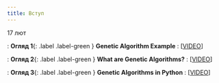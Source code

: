 ```yaml
---
title: Вступ 
---
```


17 лют

: **Огляд 1**{: .label .label-green } **Genetic Algorithm Example**
  : [[VIDEO](https://www.youtube.com/watch?v=XcinBPhgT7M)]


: **Огляд 2**{: .label .label-green } **What are Genetic Algorithms?**
  : [[VIDEO](https://www.youtube.com/watch?v=XP2sFzp2Rig&list=PLIU2q0ak7cPqPb_d4zqM5yRMSHbxFH__D)]

: **Огляд 3**{: .label .label-green } **Genetic Algorithms in Python**
  : [[VIDEO](https://www.youtube.com/watch?v=CRtZ-APJEKI)]




